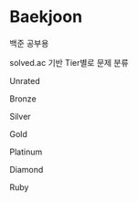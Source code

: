 # Baekjoon
백준 공부용

solved.ac 기반 Tier별로 문제 분류

Unrated

Bronze

Silver

Gold

Platinum

Diamond

Ruby
